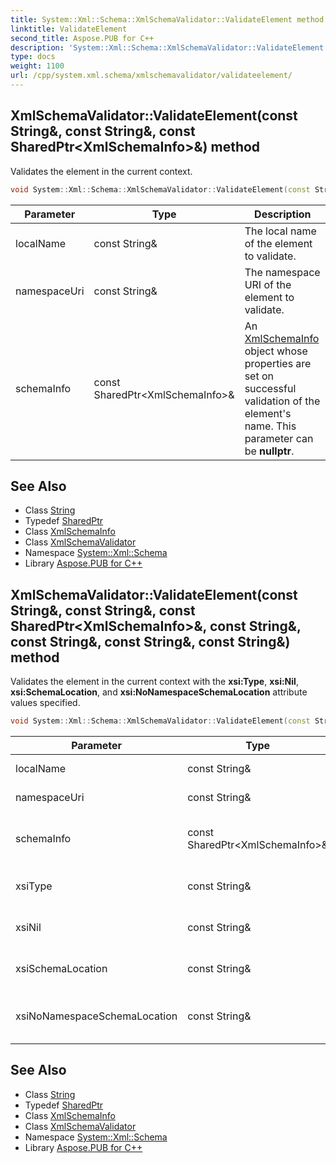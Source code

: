 ```yaml
---
title: System::Xml::Schema::XmlSchemaValidator::ValidateElement method
linktitle: ValidateElement
second_title: Aspose.PUB for C++
description: 'System::Xml::Schema::XmlSchemaValidator::ValidateElement method. Validates the element in the current context in C++.'
type: docs
weight: 1100
url: /cpp/system.xml.schema/xmlschemavalidator/validateelement/
---
```

## XmlSchemaValidator::ValidateElement(const String\&, const String\&, const SharedPtr\<XmlSchemaInfo\>\&) method


Validates the element in the current context.

```cpp
void System::Xml::Schema::XmlSchemaValidator::ValidateElement(const String &localName, const String &namespaceUri, const SharedPtr<XmlSchemaInfo> &schemaInfo)
```


| Parameter | Type | Description |
| --- | --- | --- |
| localName | const String\& | The local name of the element to validate. |
| namespaceUri | const String\& | The namespace URI of the element to validate. |
| schemaInfo | const SharedPtr\<XmlSchemaInfo\>\& | An [XmlSchemaInfo](../../xmlschemainfo/) object whose properties are set on successful validation of the element's name. This parameter can be **nullptr**. |

## See Also

* Class [String](../../../system/string/)
* Typedef [SharedPtr](../../../system/sharedptr/)
* Class [XmlSchemaInfo](../../xmlschemainfo/)
* Class [XmlSchemaValidator](../)
* Namespace [System::Xml::Schema](../../)
* Library [Aspose.PUB for C++](../../../)
## XmlSchemaValidator::ValidateElement(const String\&, const String\&, const SharedPtr\<XmlSchemaInfo\>\&, const String\&, const String\&, const String\&, const String\&) method


Validates the element in the current context with the **xsi:Type**, **xsi:Nil**, **xsi:SchemaLocation**, and **xsi:NoNamespaceSchemaLocation** attribute values specified.

```cpp
void System::Xml::Schema::XmlSchemaValidator::ValidateElement(const String &localName, const String &namespaceUri, const SharedPtr<XmlSchemaInfo> &schemaInfo, const String &xsiType, const String &xsiNil, const String &xsiSchemaLocation, const String &xsiNoNamespaceSchemaLocation)
```


| Parameter | Type | Description |
| --- | --- | --- |
| localName | const String\& | The local name of the element to validate. |
| namespaceUri | const String\& | The namespace URI of the element to validate. |
| schemaInfo | const SharedPtr\<XmlSchemaInfo\>\& | An [XmlSchemaInfo](../../xmlschemainfo/) object whose properties are set on successful validation of the element's name. This parameter can be **nullptr**. |
| xsiType | const String\& | The **xsi:Type** attribute value of the element. This parameter can be **nullptr**. |
| xsiNil | const String\& | The **xsi:Nil** attribute value of the element. This parameter can be **nullptr**. |
| xsiSchemaLocation | const String\& | The **xsi:SchemaLocation** attribute value of the element. This parameter can be **nullptr**. |
| xsiNoNamespaceSchemaLocation | const String\& | The **xsi:NoNamespaceSchemaLocation** attribute value of the element. This parameter can be **nullptr**. |

## See Also

* Class [String](../../../system/string/)
* Typedef [SharedPtr](../../../system/sharedptr/)
* Class [XmlSchemaInfo](../../xmlschemainfo/)
* Class [XmlSchemaValidator](../)
* Namespace [System::Xml::Schema](../../)
* Library [Aspose.PUB for C++](../../../)
